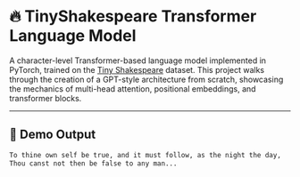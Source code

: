 # 🔥 TinyShakespeare Transformer Language Model

A character-level Transformer-based language model implemented in PyTorch, trained on the [Tiny Shakespeare](https://huggingface.co/datasets/tiny_shakespeare) dataset. This project walks through the creation of a GPT-style architecture from scratch, showcasing the mechanics of multi-head attention, positional embeddings, and transformer blocks.

---

## 🚀 Demo Output

```txt
To thine own self be true, and it must follow, as the night the day,
Thou canst not then be false to any man...
